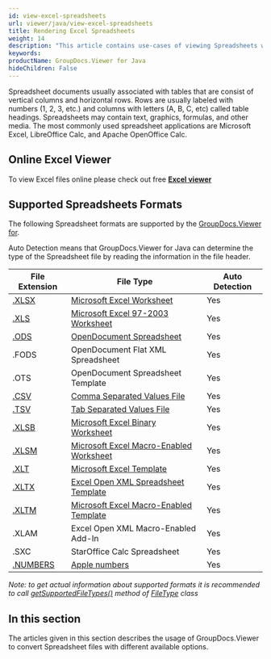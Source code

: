 ```yaml
---
id: view-excel-spreadsheets
url: viewer/java/view-excel-spreadsheets
title: Rendering Excel Spreadsheets
weight: 14
description: "This article contains use-cases of viewing Spreadsheets with GroupDocs.Viewer within your Java applications."
keywords: 
productName: GroupDocs.Viewer for Java
hideChildren: False
---
```

Spreadsheet documents usually associated with tables that are consist of vertical columns and horizontal rows. Rows are usually labeled with numbers (1, 2, 3, etc.) and columns with letters (A, B, C, etc) called table headings. Spreadsheets may contain text, graphics, formulas, and other media. The most commonly used spreadsheet applications are Microsoft Excel, LibreOffice Calc, and Apache OpenOffice Calc.

## Online Excel Viewer

To view Excel files online please check out free **[Excel viewer](https://products.groupdocs.app/viewer/excel)**

## Supported Spreadsheets Formats

The following Spreadsheet formats are supported by the [GroupDocs.Viewer for](https://products.groupdocs.com/viewer). 

Auto Detection means that GroupDocs.Viewer for Java can determine the type of the Spreadsheet file by reading the information in the file header.

| File Extension | File Type | Auto Detection |
| --- | --- | --- |
| [.XLSX](https://docs.fileformat.com/spreadsheet/xlsx) | [Microsoft Excel Worksheet](https://docs.fileformat.com/spreadsheet/xlsx) | Yes |
| [.XLS](https://docs.fileformat.com/spreadsheet/xls) | [Microsoft Excel 97-2003 Worksheet](https://docs.fileformat.com/spreadsheet/xls) | Yes |
| [.ODS](https://docs.fileformat.com/spreadsheet/ods) | [OpenDocument Spreadsheet](https://docs.fileformat.com/spreadsheet/ods) | Yes |
| .FODS | OpenDocument Flat XML Spreadsheet | Yes |
| .OTS | OpenDocument Spreadsheet Template | Yes |
| [.CSV](https://docs.fileformat.com/spreadsheet/csv) | [Comma Separated Values File](https://docs.fileformat.com/spreadsheet/csv) | Yes |
| [.TSV](https://docs.fileformat.com/spreadsheet/tsv) | [Tab Separated Values File](https://docs.fileformat.com/spreadsheet/tsv) | Yes |
| [.XLSB](https://docs.fileformat.com/spreadsheet/xlsb) | [Microsoft Excel Binary Worksheet](https://docs.fileformat.com/spreadsheet/xlsb) | Yes |
| [.XLSM](https://docs.fileformat.com/spreadsheet/xlsm) | [Microsoft Excel Macro-Enabled Worksheet](https://docs.fileformat.com/spreadsheet/xlsm) | Yes |
| [.XLT](https://docs.fileformat.com/spreadsheet/xlt) | [Microsoft Excel Template](https://docs.fileformat.com/spreadsheet/xlt) | Yes |
| [.XLTX](https://docs.fileformat.com/spreadsheet/xltx) | [Excel Open XML Spreadsheet Template](https://docs.fileformat.com/spreadsheet/xltx) | Yes |
| [.XLTM](https://docs.fileformat.com/spreadsheet/xltm) | [Microsoft Excel Macro-Enabled Template](https://docs.fileformat.com/spreadsheet/xltm) | Yes |
| .XLAM | Excel Open XML Macro-Enabled Add-In | Yes |
| .SXC | StarOffice Calc Spreadsheet | Yes |
| [.NUMBERS](https://docs.fileformat.com/spreadsheet/numbers) | [Apple numbers](https://docs.fileformat.com/spreadsheet/numbers) | Yes |

*Note:* _to get actual information about supported formats it is recommended to call [getSupportedFileTypes()](https://apireference.groupdocs.com/viewer/java/com.groupdocs.viewer/FileType#getSupportedFileTypes()) method of [FileType](https://apireference.groupdocs.com/viewer/java/com.groupdocs.viewer/FileType) class_

## In this section

The articles given in this section describes the usage of GroupDocs.Viewer to convert Spreadsheet files with different available options.

